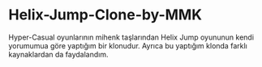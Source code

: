 # Helix-Jump-Clone-by-MMK
Hyper-Casual oyunlarının mihenk taşlarından Helix Jump oyununun kendi yorumumua göre yaptığım bir klonudur. Ayrıca bu yaptığım klonda farklı kaynaklardan da faydalandım.
